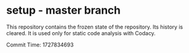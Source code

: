 # setup - master branch

This repository contains the frozen state of the repository.
Its history is cleared. It is used only for static code
analysis with Codacy.

Commit Time: 1727834693